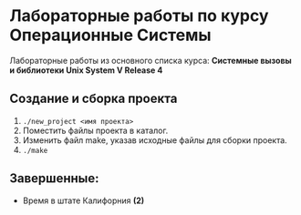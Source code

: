 # Лабораторные работы по курсу Операционные Системы

Лабораторные работы из основного списка курса:
**Системные вызовы и библиотеки Unix System V Release 4**

## Создание и сборка проекта

1. `./new_project <имя проекта>`
2. Поместить файлы проекта в каталог.
3. Изменить файл make, указав исходные файлы для сборки проекта.
4. `./make`

## Завершенные:

* Время в штате Калифорния **(2)**

